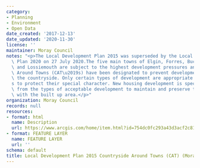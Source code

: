 ```yaml
---
category:
- Planning
- Environment
- Open Data
date_created: '2017-12-13'
date_updated: '2020-11-30'
license: ''
maintainer: Moray Council
notes: "<p>The Local Development Plan 2015 was superseded by the Local Development\
  \ Plan 2020 on 27 July 2020.The five main towns of Elgin, Forres, Buckie, Keith\
  \ and Lossiemouth are subject to the highest development pressures and Countryside\
  \ Around Towns (CAT\u2019s) have been designated to prevent development sprawl into\
  \ the countryside. Only certain types of development are appropriate within CAT\u2019\
  s to protect their special character. New housing development is specifically excluded\
  \ from the types of acceptable development to maintain and preserve the distinction\
  \ with the built up area.</p>"
organization: Moray Council
records: null
resources:
- format: html
  name: Description
  url: https://www.arcgis.com/home/item.html?id=754dc0fc293a43d3acf2c81f2a8bc705
- format: FEATURE LAYER
  name: FEATURE LAYER
  url: ''
schema: default
title: Local Development Plan 2015 Countryside Around Towns (CAT) (Moray)
---
```

